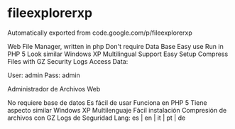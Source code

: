# fileexplorerxp
Automatically exported from code.google.com/p/fileexplorerxp

Web File Manager, written in php
Don't require Data Base
Easy use
Run in PHP 5
Look similar Windows XP
Multilingual Support
Easy Setup
Compress Files with GZ
Security Logs
Access Data:

User: admin
Pass: admin

Administrador de Archivos Web

No requiere base de datos
Es fácil de usar
Funciona en PHP 5
Tiene aspecto similar Windows XP
Multilenguaje
Fácil instalación
Compresión de archivos con GZ
Logs de Seguridad
Lang: es | en | it | pt | de
